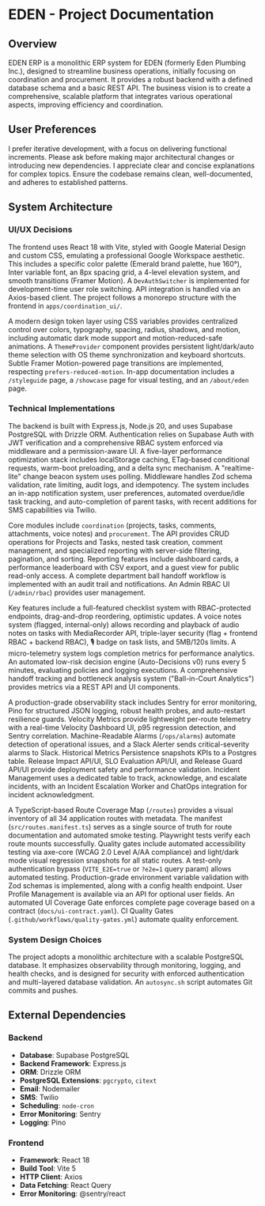 # EDEN - Project Documentation

## Overview
EDEN ERP is a monolithic ERP system for EDEN (formerly Eden Plumbing Inc.), designed to streamline business operations, initially focusing on coordination and procurement. It provides a robust backend with a defined database schema and a basic REST API. The business vision is to create a comprehensive, scalable platform that integrates various operational aspects, improving efficiency and coordination.

## User Preferences
I prefer iterative development, with a focus on delivering functional increments. Please ask before making major architectural changes or introducing new dependencies. I appreciate clear and concise explanations for complex topics. Ensure the codebase remains clean, well-documented, and adheres to established patterns.

## System Architecture

### UI/UX Decisions
The frontend uses React 18 with Vite, styled with Google Material Design and custom CSS, emulating a professional Google Workspace aesthetic. This includes a specific color palette (Emerald brand palette, hue 160°), Inter variable font, an 8px spacing grid, a 4-level elevation system, and smooth transitions (Framer Motion). A `DevAuthSwitcher` is implemented for development-time user role switching. API integration is handled via an Axios-based client. The project follows a monorepo structure with the frontend in `apps/coordination_ui/`.

A modern design token layer using CSS variables provides centralized control over colors, typography, spacing, radius, shadows, and motion, including automatic dark mode support and motion-reduced-safe animations. A `ThemeProvider` component provides persistent light/dark/auto theme selection with OS theme synchronization and keyboard shortcuts. Subtle Framer Motion-powered page transitions are implemented, respecting `prefers-reduced-motion`. In-app documentation includes a `/styleguide` page, a `/showcase` page for visual testing, and an `/about/eden` page.

### Technical Implementations
The backend is built with Express.js, Node.js 20, and uses Supabase PostgreSQL with Drizzle ORM. Authentication relies on Supabase Auth with JWT verification and a comprehensive RBAC system enforced via middleware and a permission-aware UI. A five-layer performance optimization stack includes localStorage caching, ETag-based conditional requests, warm-boot preloading, and a delta sync mechanism. A "realtime-lite" change beacon system uses polling. Middleware handles Zod schema validation, rate limiting, audit logs, and idempotency. The system includes an in-app notification system, user preferences, automated overdue/idle task tracking, and auto-completion of parent tasks, with recent additions for SMS capabilities via Twilio.

Core modules include `coordination` (projects, tasks, comments, attachments, voice notes) and `procurement`. The API provides CRUD operations for Projects and Tasks, nested task creation, comment management, and specialized reporting with server-side filtering, pagination, and sorting. Reporting features include dashboard cards, a performance leaderboard with CSV export, and a guest view for public read-only access. A complete department ball handoff workflow is implemented with an audit trail and notifications. An Admin RBAC UI (`/admin/rbac`) provides user management.

Key features include a full-featured checklist system with RBAC-protected endpoints, drag-and-drop reordering, optimistic updates. A voice notes system (flagged, internal-only) allows recording and playback of audio notes on tasks with MediaRecorder API, triple-layer security (flag + frontend RBAC + backend RBAC), 🎙️ badge on task lists, and 5MB/120s limits. A micro-telemetry system logs completion metrics for performance analytics. An automated low-risk decision engine (Auto-Decisions v0) runs every 5 minutes, evaluating policies and logging executions. A comprehensive handoff tracking and bottleneck analysis system ("Ball-in-Court Analytics") provides metrics via a REST API and UI components.

A production-grade observability stack includes Sentry for error monitoring, Pino for structured JSON logging, robust health probes, and auto-restart resilience guards. Velocity Metrics provide lightweight per-route telemetry with a real-time Velocity Dashboard UI, p95 regression detection, and Sentry correlation. Machine-Readable Alarms (`/ops/alarms`) automate detection of operational issues, and a Slack Alerter sends critical-severity alarms to Slack. Historical Metrics Persistence snapshots KPIs to a Postgres table. Release Impact API/UI, SLO Evaluation API/UI, and Release Guard API/UI provide deployment safety and performance validation. Incident Management uses a dedicated table to track, acknowledge, and escalate incidents, with an Incident Escalation Worker and ChatOps integration for incident acknowledgment.

A TypeScript-based Route Coverage Map (`/routes`) provides a visual inventory of all 34 application routes with metadata. The manifest (`src/routes.manifest.ts`) serves as a single source of truth for route documentation and automated smoke testing. Playwright tests verify each route mounts successfully. Quality gates include automated accessibility testing via axe-core (WCAG 2.0 Level A/AA compliance) and light/dark mode visual regression snapshots for all static routes. A test-only authentication bypass (`VITE_E2E=true` or `?e2e=1` query param) allows automated testing. Production-grade environment variable validation with Zod schemas is implemented, along with a config health endpoint. User Profile Management is available via an API for optional user fields. An automated UI Coverage Gate enforces complete page coverage based on a contract (`docs/ui-contract.yaml`). CI Quality Gates (`.github/workflows/quality-gates.yml`) automate quality enforcement.

### System Design Choices
The project adopts a monolithic architecture with a scalable PostgreSQL database. It emphasizes observability through monitoring, logging, and health checks, and is designed for security with enforced authentication and multi-layered database validation. An `autosync.sh` script automates Git commits and pushes.

## External Dependencies

### Backend
- **Database**: Supabase PostgreSQL
- **Backend Framework**: Express.js
- **ORM**: Drizzle ORM
- **PostgreSQL Extensions**: `pgcrypto`, `citext`
- **Email**: Nodemailer
- **SMS**: Twilio
- **Scheduling**: `node-cron`
- **Error Monitoring**: Sentry
- **Logging**: Pino

### Frontend
- **Framework**: React 18
- **Build Tool**: Vite 5
- **HTTP Client**: Axios
- **Data Fetching**: React Query
- **Error Monitoring**: @sentry/react